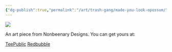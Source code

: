 ```yaml
---
{"dg-publish":true,"permalink":"/art/trash-gang/made-you-look-opossum/","title":"Made You Look Opossum","tags":["Art","Opossums"]}
---
```



![](https://baserow-media.ams3.digitaloceanspaces.com/user_files/mwhXVW29wxqbjWCm2JxHU9iYmd66Sl7I_4cbb68f5b8047dc7a6d3bbf519bcf181893f1e3202cab2af432874b9f021aeef.jpg)

An art piece from Nonbeenary Designs. You can get yours at:

[TeePublic](https://www.teepublic.com/t-shirt/45864963-opossum-on-a-skateboard-made-you-look?store_id=258912)
[Redbubble](https://www.redbubble.com/shop/ap/146836762?ref=studio-promote)
